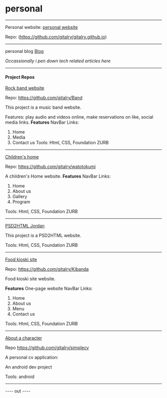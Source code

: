 # personal
****
 Personal website: [personal website](http://gitalry.github.io)  
 
 Repo: (https://github.com/gitalry/gitalry.github.io)
 
 ****
 personal blog [Blog](http://gitalry.github.io/gitari)
 
 *Occassionally i pen down tech related articles here*
****
#### Project Repos
[Rock band website](http://rockband.bitballoon.com) 

Repo: https://github.com/gitalry/Band

This project is a music band website.

Features: play audio and videos online, make reservations on like, social media links.
**Features**
NavBar Links: 
 1. Home 
 2. Media
 3. Contact us
Tools: Html, CSS, Foundation ZURB 

***
[Children's home](http://watoto.bitballoon.com/)

Repo: https://github.com/gitalry/watotokumi

A children's Home website.
**Features**
NavBar Links: 
 1. Home 
 2. About us
 3. Gallery
 4. Program

Tools: Html, CSS, Foundation ZURB 
****
[PSD2HTML Jordan]( http://seamstress-claire-32857.bitballoon.com)

This project is a PSD2HTML website.


Tools: Html, CSS, Foundation ZURB 
****
[Food kioski site](http://timber-grader-ada-83842.bitballoon.com/)

Repo: https://github.com/gitalry/Kibanda

Food kioski site website.

**Features**
One-page website
NavBar Links: 
 1. Home 
 2. About us
 3. Menu
 4. Contact us

Tools: Html, CSS, Foundation ZURB 
****
[About a character]( http://bit.ly/25IwVxi)

Repo https://github.com/gitalry/simplecv

A personal cv application:

An android dev project

Tools:  android

***
---- out ----
